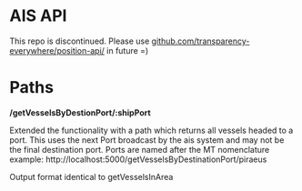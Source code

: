 # AIS API

This repo is discontinued. Please use [github.com/transparency-everywhere/position-api/](https://github.com/transparency-everywhere/position-api/) in future =)


# Paths
**/getVesselsByDestionPort/:shipPort**  

Extended the functionality with a path which returns all vessels headed to a port. This uses the next Port broadcast by the ais system and may not be the final destination port. Ports are named after the MT nomenclature example: http://localhost:5000/getVesselsByDestinationPort/piraeus

Output format identical to getVesselsInArea
